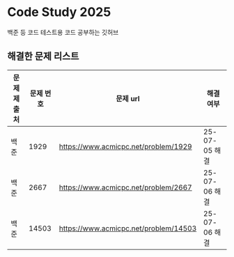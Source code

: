 # Code Study 2025
백준 등 코드 테스트용 코드 공부하는 깃허브

## 해결한 문제 리스트
|문제 제출처|문제 번호|문제 url|해결 여부|
|---|---|---|---|
|백준|1929|https://www.acmicpc.net/problem/1929|25-07-05 해결|
|백준|2667|https://www.acmicpc.net/problem/2667|25-07-06 해결|
|백준|14503|https://www.acmicpc.net/problem/14503|25-07-06 해결|